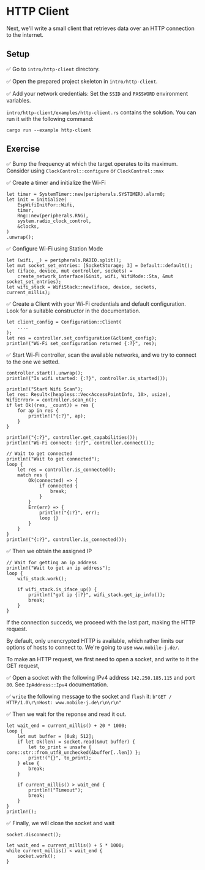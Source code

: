 # HTTP Client
Next, we'll write a small client that retrieves data over an HTTP connection to the internet.

## Setup

✅ Go to `intro/http-client` directory.

✅ Open the prepared project skeleton in `intro/http-client`.

✅ Add your network credentials: Set the  `SSID` and `PASSWORD` environment variables.

`intro/http-client/examples/http-client.rs` contains the solution. You can run it with the following command:

```shell
cargo run --example http-client
```

## Exercise

✅ Bump the frequency at which the target operates to its maximum. Consider using `ClockControl::configure` or `ClockControl::max`

✅ Create a timer and initialize the Wi-Fi
```rust,ignore
let timer = SystemTimer::new(peripherals.SYSTIMER).alarm0;
let init = initialize(
    EspWifiInitFor::Wifi,
    timer,
    Rng::new(peripherals.RNG),
    system.radio_clock_control,
    &clocks,
)
.unwrap();
```

✅ Configure Wi-Fi using Station Mode
```rust,ignore
let (wifi, _) = peripherals.RADIO.split();
let mut socket_set_entries: [SocketStorage; 3] = Default::default();
let (iface, device, mut controller, sockets) =
    create_network_interface(&init, wifi, WifiMode::Sta, &mut socket_set_entries);
let wifi_stack = WifiStack::new(iface, device, sockets, current_millis);
```

✅ Create a Client with your Wi-Fi credentials and default configuration. Look for a suitable constructor in the documentation.
```rust,ignore
let client_config = Configuration::Client(
    ....
);
let res = controller.set_configuration(&client_config);
println!("Wi-Fi set_configuration returned {:?}", res);
```

✅ Start Wi-Fi controller, scan the available networks, and we try to connect to the one we setted.
```rust,ignore
controller.start().unwrap();
println!("Is wifi started: {:?}", controller.is_started());

println!("Start Wifi Scan");
let res: Result<(heapless::Vec<AccessPointInfo, 10>, usize), WifiError> = controller.scan_n();
if let Ok((res, _count)) = res {
    for ap in res {
        println!("{:?}", ap);
    }
}

println!("{:?}", controller.get_capabilities());
println!("Wi-Fi connect: {:?}", controller.connect());

// Wait to get connected
println!("Wait to get connected");
loop {
    let res = controller.is_connected();
    match res {
        Ok(connected) => {
            if connected {
                break;
            }
        }
        Err(err) => {
            println!("{:?}", err);
            loop {}
        }
    }
}
println!("{:?}", controller.is_connected());
```

✅ Then we obtain the assigned IP
```rust,ignore
// Wait for getting an ip address
println!("Wait to get an ip address");
loop {
    wifi_stack.work();

    if wifi_stack.is_iface_up() {
        println!("got ip {:?}", wifi_stack.get_ip_info());
        break;
    }
}
```

If the connection succeds, we proceed with the last part, making the HTTP request.

By default, only unencrypted HTTP is available, which rather limits our options of hosts to connect to. We're going to use `www.mobile-j.de/`.

To make an HTTP request, we first need to open a socket, and write to it the GET request,

✅ Open a socket with the following IPv4 address `142.250.185.115` and port `80`. See `IpAddress::Ipv4` documentation.

✅ `write` the following message to the socket and `flush` it: `b"GET / HTTP/1.0\r\nHost: www.mobile-j.de\r\n\r\n"`

✅ Then we wait for the reponse and read it out.
```rust,ignore
let wait_end = current_millis() + 20 * 1000;
loop {
    let mut buffer = [0u8; 512];
    if let Ok(len) = socket.read(&mut buffer) {
        let to_print = unsafe { core::str::from_utf8_unchecked(&buffer[..len]) };
        print!("{}", to_print);
    } else {
        break;
    }

    if current_millis() > wait_end {
        println!("Timeout");
        break;
    }
}
println!();
```

✅ Finally, we will close the socket and wait
```rust,ignore
socket.disconnect();

let wait_end = current_millis() + 5 * 1000;
while current_millis() < wait_end {
    socket.work();
}
```

